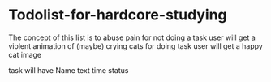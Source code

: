 # Todolist-for-hardcore-studying

The concept of this list is to abuse pain
for not doing a task user will get a violent animation of (maybe) crying  cats
for doing task user will get a happy cat image

task will have Name text time status










